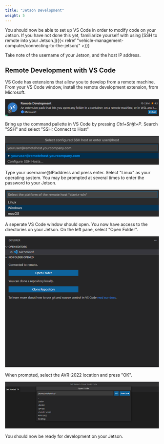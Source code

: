 ```yaml
---
title: "Jetson Development"
weight: 5
---
```


You should now be able to set up VS Code in order to modify code on your Jetson. If you have not done this yet, familiarize yourself with using [SSH to remote into your Jetson.]({{< relref "vehicle-management-computer/connecting-to-the-jetson/" >}})

Take note of the username of your Jetson, and the host IP address.

## Remote Development with VS Code

VS Code has extensions that allow you to develop from a remote machine. From your VS Code window, install the remote development extension, from Microsoft.

![Remote Development Extension](Pic1.png)

Bring up the command pallette in VS Code by pressing _Ctrl+Shift+P_. Search "SSH" and select "SSH: Connect to Host"

![SSH Connect To Host](Pic2.png)

Type your username@IPaddress and press enter. Select "Linux" as your operating system. You may be prompted at several times to enter the password to your Jetson.

![Operating System Selection](Pic3.png)

A seperate VS Code window should open. You now have access to the directories on your Jetson. On the left pane, select "Open Folder".

![List of directories on the Jetson](Pic4.png)

When prompted, select the AVR-2022 location and press "OK".

![](Pic5.png)

You should now be ready for development on your Jetson.
